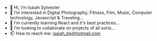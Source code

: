 - 👋 Hi, I’m Isaiah Sylvester
- 👀 I’m interested in Digital Photography, Fitness, Film, Music, Computer technology, Javascript & Traveling...
- 🌱 I’m currently learning React and it's best practices...
- 💞️ I’m looking to collaborate on projects of all sorts...
- 📫 How to reach me: isaiah_tip@hotmail.com 

<!---
Isaiahsylnol/Isaiahsylnol is a ✨ special ✨ repository because its `README.md` (this file) appears on your GitHub profile.
You can click the Preview link to take a look at your changes.
--->
